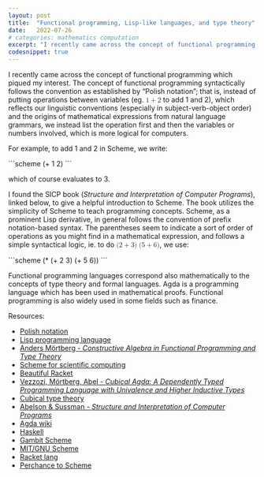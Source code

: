 ```yaml
---
layout: post
title:  "Functional programming, Lisp-like languages, and type theory"
date:   2022-07-26
# categories: mathematics computation
excerpt: "I recently came across the concept of functional programming which piqued my interest..."
codesnippet: true
---
```

<p>I recently came across the concept of functional programming which
piqued my interest. The concept of functional programming syntactically
follows the convention as established by “Polish notation”; that is,
instead of putting operations between variables (eg. <math><mrow><mn>1</mn><mo>+</mo></mrow><mrow><mn>2</mn></mrow></math> to add 1
and 2), which reflects our linguistic conventions (especially in
subject-verb-object order) and the origins of mathematical expressions
from natural language grammars, we instead list the operation first and
then the variables or numbers involved, which is more logical for
computers.</p>
<p>For example, to add 1 and 2 in Scheme, we write:</p>
```scheme
(+ 1 2)
```
<p>which of course evaluates to 3.</p>
<p>I found the SICP book (<em>Structure and Interpretation of Computer
Programs</em>), linked below, to give a helpful introduction to Scheme.
The book utilizes the simplicity of Scheme to teach programming
concepts. Scheme, as a prominent Lisp derivative, in general follows the
convention of prefix notation-based syntax. The parentheses seem to
indicate a sort of order of operations as you might find in a
mathematical expression, and follows a simple syntactical logic, ie. to
do <math><mrow><mo form="prefix" stretchy="false">(</mo><mn>2</mn><mo>+</mo></mrow><mrow><mn>3</mn><mo form="postfix" stretchy="false">)</mo><mspace width="0.2778em"></mspace><mo form="prefix" stretchy="false">(</mo><mn>5</mn><mo>+</mo></mrow><mrow><mn>6</mn><mo form="postfix" stretchy="false">)</mo></mrow></math>, we use:</p>
```scheme
(* (+ 2 3) (+ 5 6))
```
<p>Functional programming languages correspond also mathematically to
the concepts of type theory and formal languages. Agda is a programming
language which has been used in mathematical proofs. Functional
programming is also widely used in some fields such as finance.</p>
<!-- <p><code>TODO write more here</code></p> -->
<p>Resources:
<ul>
<li><a href="https://en.wikipedia.org/wiki/Polish_notation">Polish notation</a></li>
<li><a href="https://en.wikipedia.org/wiki/Lisp_(programming_language)">Lisp
programming language</a></li>
<li><a href="https://staff.math.su.se/anders.mortberg/slides/master_slides.pdf">Anders
Mörtberg - <em>Constructive Algebra in Functional Programming and Type
Theory</em></a></li>
<li><a href="http://fmnt.info/blog/20181029_scheme.html">Scheme for scientific
computing</a></li>
<li><a href="https://beautifulracket.com/">Beautiful
Racket</a></li>
<li><a href="https://staff.math.su.se/anders.mortberg/papers/cubicalagda.pdf">Vezzozi,
Mörtberg, Abel - <em>Cubical Agda: A Dependently Typed Programming
Language with Univalence and Higher Inductive Types</em></a></li>
<li><a href="https://ncatlab.org/nlab/show/cubical+type+theory">Cubical type
theory</a></li>
<li><a href="https://web.mit.edu/6.001/6.037/sicp.pdf">Abelson &amp; Sussman - <em>Structure and Interpretation of Computer Programs</em></a></li>
<li><a href="https://wiki.portal.chalmers.se/agda/pmwiki.php">Agda wiki</a></li>
<li><a href="https://www.haskell.org/">Haskell</a></li>
<li><a href="https://gambitscheme.org/">Gambit Scheme</a></li>
<li><a href="https://www.gnu.org/software/mit-scheme/">MIT/GNU Scheme</a></li>
<li><a href="https://racket-lang.org/">Racket lang</a></li>
<li><a href="https://hardmath123.github.io/perchance-to-scheme.html">Perchance to Scheme</a></li>
</ul>